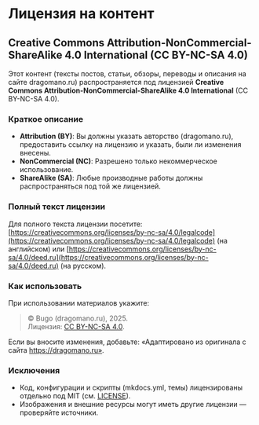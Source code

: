 # Лицензия на контент

## Creative Commons Attribution-NonCommercial-ShareAlike 4.0 International (CC BY-NC-SA 4.0)

Этот контент (тексты постов, статьи, обзоры, переводы и описания на сайте dragomano.ru) распространяется под лицензией **Creative Commons Attribution-NonCommercial-ShareAlike 4.0 International** (CC BY-NC-SA 4.0).

### Краткое описание
- **Attribution (BY)**: Вы должны указать авторство (dragomano.ru), предоставить ссылку на лицензию и указать, были ли изменения внесены.
- **NonCommercial (NC)**: Разрешено только некоммерческое использование.
- **ShareAlike (SA)**: Любые производные работы должны распространяться под той же лицензией.

### Полный текст лицензии
Для полного текста лицензии посетите: [https://creativecommons.org/licenses/by-nc-sa/4.0/legalcode](https://creativecommons.org/licenses/by-nc-sa/4.0/legalcode) (на английском) или [https://creativecommons.org/licenses/by-nc-sa/4.0/deed.ru](https://creativecommons.org/licenses/by-nc-sa/4.0/deed.ru) (на русском).

### Как использовать
При использовании материалов укажите:
> © Bugo (dragomano.ru), 2025.  
> Лицензия: [CC BY-NC-SA 4.0](https://creativecommons.org/licenses/by-nc-sa/4.0/).

Если вы вносите изменения, добавьте: «Адаптировано из оригинала с сайта https://dragomano.ru».

### Исключения
- Код, конфигурации и скрипты (mkdocs.yml, темы) лицензированы отдельно под MIT (см. [LICENSE](LICENSE)).
- Изображения и внешние ресурсы могут иметь другие лицензии — проверяйте источники.
